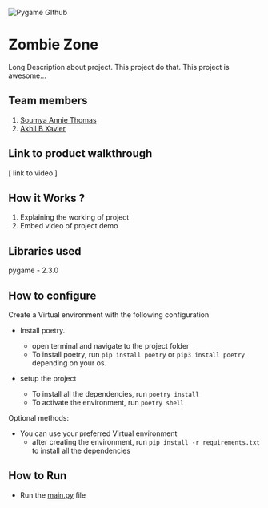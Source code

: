 ![Pygame GIthub](https://user-images.githubusercontent.com/64391274/229285417-80d68655-4282-4a33-87a2-20723c8dfcb0.png)



# Zombie Zone
Long Description about project. This project do that. This project is awesome...
## Team members

1. [Soumya Annie Thomas](https://github.com/S-A-T-07)
2. [Akhil B Xavier](https://github.com/winter-x64)
## Link to product walkthrough
[ link to video ]
## How it Works ?
1. Explaining the working of project
2. Embed video of project demo
## Libraries used
pygame - 2.3.0
## How to configure
Create a Virtual environment with the following configuration
- Install poetry.
  
   - open terminal and navigate to the project folder
   - To install poetry, run `pip install poetry` or `pip3 install poetry` depending on your os.
- setup the project
   - To install all the dependencies, run `poetry install`
   - To activate the environment, run `poetry shell`

Optional methods:

- You can use your preferred Virtual environment
  - after creating the environment, run `pip install -r requirements.txt` to install all the dependencies
  
## How to Run
  - Run the [main.py](test/main.py) file 